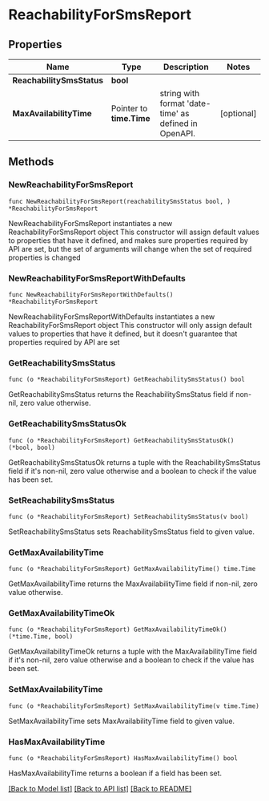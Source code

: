 # ReachabilityForSmsReport

## Properties

Name | Type | Description | Notes
------------ | ------------- | ------------- | -------------
**ReachabilitySmsStatus** | **bool** |  | 
**MaxAvailabilityTime** | Pointer to **time.Time** | string with format &#39;date-time&#39; as defined in OpenAPI. | [optional] 

## Methods

### NewReachabilityForSmsReport

`func NewReachabilityForSmsReport(reachabilitySmsStatus bool, ) *ReachabilityForSmsReport`

NewReachabilityForSmsReport instantiates a new ReachabilityForSmsReport object
This constructor will assign default values to properties that have it defined,
and makes sure properties required by API are set, but the set of arguments
will change when the set of required properties is changed

### NewReachabilityForSmsReportWithDefaults

`func NewReachabilityForSmsReportWithDefaults() *ReachabilityForSmsReport`

NewReachabilityForSmsReportWithDefaults instantiates a new ReachabilityForSmsReport object
This constructor will only assign default values to properties that have it defined,
but it doesn't guarantee that properties required by API are set

### GetReachabilitySmsStatus

`func (o *ReachabilityForSmsReport) GetReachabilitySmsStatus() bool`

GetReachabilitySmsStatus returns the ReachabilitySmsStatus field if non-nil, zero value otherwise.

### GetReachabilitySmsStatusOk

`func (o *ReachabilityForSmsReport) GetReachabilitySmsStatusOk() (*bool, bool)`

GetReachabilitySmsStatusOk returns a tuple with the ReachabilitySmsStatus field if it's non-nil, zero value otherwise
and a boolean to check if the value has been set.

### SetReachabilitySmsStatus

`func (o *ReachabilityForSmsReport) SetReachabilitySmsStatus(v bool)`

SetReachabilitySmsStatus sets ReachabilitySmsStatus field to given value.


### GetMaxAvailabilityTime

`func (o *ReachabilityForSmsReport) GetMaxAvailabilityTime() time.Time`

GetMaxAvailabilityTime returns the MaxAvailabilityTime field if non-nil, zero value otherwise.

### GetMaxAvailabilityTimeOk

`func (o *ReachabilityForSmsReport) GetMaxAvailabilityTimeOk() (*time.Time, bool)`

GetMaxAvailabilityTimeOk returns a tuple with the MaxAvailabilityTime field if it's non-nil, zero value otherwise
and a boolean to check if the value has been set.

### SetMaxAvailabilityTime

`func (o *ReachabilityForSmsReport) SetMaxAvailabilityTime(v time.Time)`

SetMaxAvailabilityTime sets MaxAvailabilityTime field to given value.

### HasMaxAvailabilityTime

`func (o *ReachabilityForSmsReport) HasMaxAvailabilityTime() bool`

HasMaxAvailabilityTime returns a boolean if a field has been set.


[[Back to Model list]](../README.md#documentation-for-models) [[Back to API list]](../README.md#documentation-for-api-endpoints) [[Back to README]](../README.md)


